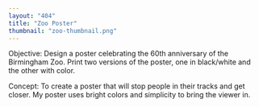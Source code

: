 ```yaml
---
layout: "404"
title: "Zoo Poster"
thumbnail: "zoo-thumbnail.png"
---
```

Objective: Design a poster celebrating the 60th anniversary of the Birmingham Zoo. Print two versions of the poster, one in black/white and the other with color. 

Concept: To create a poster that will stop people in their tracks and get closer. My poster uses bright colors and simplicity to bring the viewer in.

